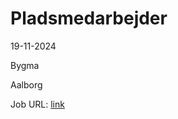 # Pladsmedarbejder
19-11-2024

Bygma

Aalborg

Job URL: [link](https://jobs.bygma.dk/job/Aalborg-Pladsmedarbejder-til-Bygma-Aalborg-C-9000/1137005255/)


